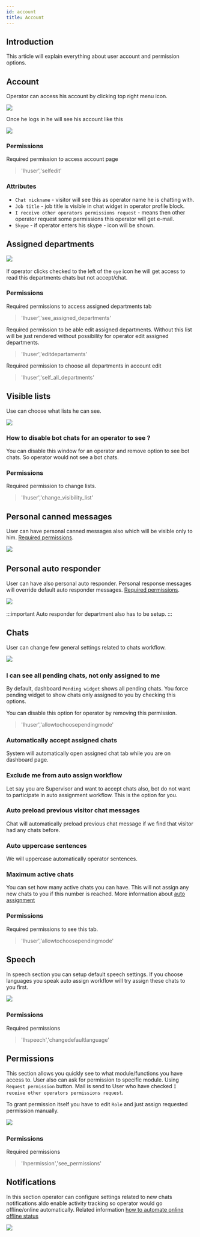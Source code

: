 ```yaml
---
id: account
title: Account
---
```


## Introduction

This article will explain everything about user account and permission options.

## Account

Operator can access his account by clicking top right menu icon. 

![](/img/user/account-dropdown.jpg)

Once he logs in he will see his account like this

![](/img/user/account.png)

### Permissions

Required permission to access account page

> 'lhuser','selfedit'

### Attributes

* `Chat nickname` - visitor will see this as operator name he is chatting with.
* `Job title` - job title is visible in chat widget in operator profile block.
* `I receive other operators permissions request` - means then other operator request some permissions this operator will get e-mail.
* `Skype` - if operator enters his skype - icon will be shown.

## Assigned departments

​![](/img/user/assigned-departments.png)

If operator clicks checked to the left of the `eye` icon he will get access to read this departments chats but not accept/chat.

### Permissions
Required permissions to access assigned departments tab

> 'lhuser','see_assigned_departments'

Required permission to be able edit assigned departments. Without this list will be just rendered without possibility for operator edit assigned departments.

> 'lhuser','editdepartaments'

Required permission to choose all departments in account edit

> 'lhuser','self_all_departments'

## Visible lists

Use can choose what lists he can see.

![](/img/user/visible-lists.png)

### How to disable bot chats for an operator to see ?

You can disable this window for an operator and remove option to see bot chats. So operator would not see a bot chats.

### Permissions

Required permission to change lists.

> 'lhuser','change_visibility_list'

## Personal canned messages

User can have personal canned messages also which will be visible only to him. [Required permissions](canned.md#permission).

​![](/img/user/personal-canned-messages.png)

## Personal auto responder

User can have also personal auto responder. Personal response messages will override default auto responder messages. [Required permissions](auto-responder.md#permission).

​![](/img/user/personal-auto-responder.png)

:::important
Auto responder for department also has to be setup.
:::

## Chats

User can change few general settings related to chats workflow.

​![](/img/user/account-chats.png)

### I can see all pending chats, not only assigned to me

By default, dashboard `Pending widget` shows all pending chats. You force pending widget to show chats only assigned to you by checking this options.

You can disable this option for operator by removing this permission.

> 'lhuser','allowtochoosependingmode'

### Automatically accept assigned chats

System will automatically open assigned chat tab while you are on dashboard page.

### Exclude me from auto assign workflow

Let say you are Supervisor and want to accept chats also, bot do not want to participate in auto assignment workflow. This is the option for you.

### Auto preload previous visitor chat messages

Chat will automatically preload previous chat message if we find that visitor had any chats before.

### Auto uppercase sentences

We will uppercase automatically operator sentences.

### Maximum active chats

You can set how many active chats you can have. This will not assign any new chats to you if this number is reached. More information about [auto assignment](auto-assignment.md)

### Permissions

Required permissions to see this tab.

> 'lhuser','allowtochoosependingmode'

## Speech

In speech section you can setup default speech settings. If you choose languages you speak auto assign workflow will try assign these chats to you first.

​![](/img/user/speech-language.png)

### Permissions

Required permissions

> 'lhspeech','changedefaultlanguage'

## Permissions

This section allows you quickly see to what module/functions you have access to. User also can ask for permission to specific module. Using `Request permission` button. Mail is send to User who have checked `I receive other operators permissions request`. 

To grant permission itself you have to edit `Role` and just assign requested permission manually.

​![](/img/user/permissions.png)

### Permissions

Required permissions

> 'lhpermission','see_permissions'

## Notifications

In this section operator can configure settings related to new chats notifications aldo enable activity tracking so operator would go offline/online automatically. Related information [how to automate online offline status](../offline-online-automation.md)

​![](/img/user/notifications.png)